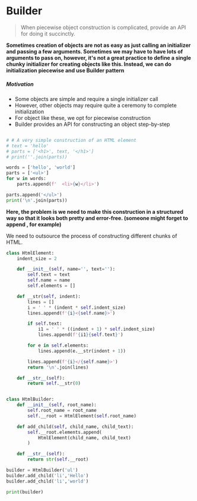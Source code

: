 <h1>Builder</h1>

>When piecewise object construction is complicated, provide an API for doing it succinctly.

<b>Sometimes creation of objects are not as easy as just calling an initializer and passing a few arguments. 
  Sometimes we may have to have lots of arguments to pass on, however, it's not a great practice to define a single chunky initializer for creating objects like this. 
Instead, we can do initialization piecewise and use Builder pattern</b>

<h5>Motivation</h5>

- Some objects are simple and require a single initializer call
- However, other objects may require quite a ceremony to complete initialization
- For object like these, we opt for piecewise construction
- Builder provides an API for constructing an object step-by-step

```python

# # A very simple construction of an HTML element
# text = 'hello'
# parts = ['<h1>', text, '</h1>']
# print(''.join(parts))

words = ['hello', 'world']
parts = ['<ul>']
for w in words:
    parts.append(f'  <li>{w}</li>')

parts.append('</ul>')
print('\n'.join(parts))
```

<b>Here, the problem is we need to make this construction in a structured way so that it looks both pretty and error-free. (someone might forget to append </ul>, for example)</b>

We need to outsource the process of constructing different chunks of HTML.

```python
class HtmlElement:
    indent_size = 2

    def __init__(self, name='', text=''):
        self.text = text
        self.name = name
        self.elements = []

    def __str(self, indent):
        lines = []
        i = ' ' * (indent * self.indent_size)
        lines.append(f'{i}<{self.name}>')

        if self.text:
            i1 = ' ' * ((indent + 1) * self.indent_size)
            lines.append(f'{i1}{self.text}')

        for e in self.elements:
            lines.append(e.__str(indent + 1))

        lines.append(f'{i}</{self.name}>')
        return '\n'.join(lines)

    def __str__(self):
        return self.__str(0)


class HtmlBuilder:
    def __init__(self, root_name):
        self.root_name = root_name
        self.__root = HtmlElement(self.root_name)

    def add_child(self, child_name, child_text):
        self.__root.elements.append(
            HtmlElement(child_name, child_text)
        )

    def __str__(self):
        return str(self.__root)

builder = HtmlBuilder('ul')
builder.add_child('li','Hello')
builder.add_child('li','world')

print(builder)
```


